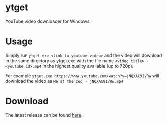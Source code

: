 # ytget
YouTube video downloader for Windows

# Usage
Simply run `ytget.exe <link to youtube video>` and the video will download in the same directory as ytget.exe with the file name `<video title> - <youtube id>.mp4` in the highest quality available (up to 720p).

For example `ytget.exe https://www.youtube.com/watch?v=jNQXAC9IVRw` will download the video as `Me at the zoo - jNQXAC9IVRw.mp4`

# Download
The latest release can be found [here](https://github.com/deobfuscate/ytget/releases).
